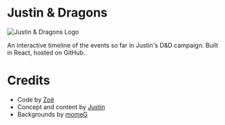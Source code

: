 # Justin & Dragons

![Justin & Dragons Logo](https://raw.githubusercontent.com/zoboe/justin-and-dragons/master/src/images/justin-and-dragons-logo.png)

An interactive timeline of the events so far in Justin's D&D campaign. Built in React, hosted on GitHub.

# Credits

- Code by [Zoë](http://zoewolfe.gay/)
- Concept and content by [Justin](https://twitter.com/Blaynevin)
- Backgrounds by [momeG](https://mome-g.itch.io/pixel-art-parallax-backgrounds)

